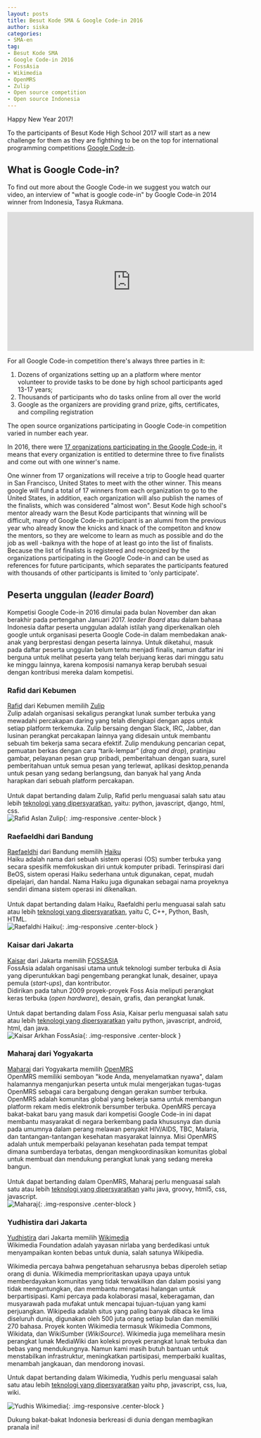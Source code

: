 ```yaml
---
layout: posts
title: Besut Kode SMA & Google Code-in 2016
author: siska
categories:
- SMA-en
tag:
- Besut Kode SMA
- Google Code-in 2016
- FossAsia
- Wikimedia
- OpenMRS
- Zulip
- Open source competition 
- Open source Indonesia 
---
```

Happy New Year 2017! 

To the participants of Besut Kode High School 2017 will start as a new challenge for them as they are fighthing to be on the top for international programming competitions [Google Code-in](https://developers.google.com/open-source/gci/). 

## What is Google Code-in? 

To find out more about the Google Code-in we suggest you watch our video, an interview of "what is google code-in" 
by Google Code-in 2014 winner from Indonesia, Tasya Rukmana.

<div class="video-container">
<iframe width="560" height="315" src="https://www.youtube.com/embed/Sj_NST0OhUc" frameborder="0" allowfullscreen></iframe>
</div>

For all Google Code-in competition there's always three parties in it: 
1. Dozens of organizations setting up an a platform where mentor volunteer to provide tasks to be done by high school participants aged 13-17 years;
2. Thousands of participants who do tasks online from all over the world
3. Google as the organizers are providing grand prize, gifts, certificates, and compiling registration

The open source organizations participating in Google Code-in competition varied in number each year. 

In 2016, there were [17 organizations participating in the Google Code-in](https://codein.withgoogle.com/organizations/), it means that every organization is entitled to determine three to five finalists and come out with one winner's name.

One winner from 17 organizations will receive a trip to Google head quarter in San Francisco, United States to meet with the other winner. This means google will fund a total of 17 winners from each organization to go to the United States, in addition, each organization will also publish the names of the finalists, which was considered "almost won". Besut Kode high school's mentor already warn the Besut Kode participants that winning will be difficult, many of Google Code-in participant is an alumni from the previous year who already know the knicks and knack of the competiton and know the mentors, so they are welcome to learn as much as possible and do the job as well -baiknya with the hope of at least go into the list of finalists. Because the list of finalists is registered and recognized by the organizations participating in the Google Code-in and can be used as references for future participants, which separates the participants featured with thousands of other participants is limited to 'only participate'.

## Peserta unggulan (*leader Board*)
Kompetisi Google Code-in 2016 dimulai pada bulan November dan akan berakhir pada pertengahan Januari 2017. *leader Board* atau dalam bahasa Indonesia daftar peserta unggulan adalah istilah yang diperkenalkan oleh google untuk organisasi peserta Google Code-in dalam membedakan anak-anak yang berprestasi dengan peserta lainnya. Untuk diketahui, masuk pada daftar peserta unggulan belum tentu menjadi finalis, namun daftar ini berguna untuk melihat peserta yang telah berjuang keras dari minggu satu ke minggu lainnya, karena komposisi namanya kerap berubah sesuai dengan kontribusi mereka dalam kompetisi. 

### Rafid dari Kebumen

[Rafid](https://github.com/rafidaslam) dari Kebumen memilih [Zulip](https://zulip.org/)<br>Zulip adalah organisasi sekaligus perangkat lunak sumber terbuka yang mewadahi percakapan daring yang telah dlengkapi dengan apps untuk setiap platform terkemuka. Zulip bersaing dengan Slack, IRC, Jabber, dan lusinan perangkat percakapan lainnya yang didesain untuk membantu sebuah tim bekerja sama secara efektif. Zulip mendukung pencarian cepat, pemuatan berkas dengan cara “tarik-lempar” (*drag and drop*), pratinjau gambar, pelayanan pesan grup pribadi, pemberitahuan dengan suara, surel pemberitahuan untuk semua pesan yang terlewat, aplikasi desktop,penanda untuk pesan yang sedang berlangsung, dan banyak hal yang Anda harapkan dari sebuah platform percakapan. <br><br>Untuk dapat bertanding dalam Zulip, Rafid perlu menguasai salah satu atau lebih [teknologi yang dipersyaratkan](https://codein.withgoogle.com/organizations/zulip/), yaitu: python, javascript, django, html, css. <br>![Rafid Aslan Zulip](http://wikimedia-id.github.io/besutkode/img/blog/Zulip%20Rafid%20Aslan.png "Rafid Aslan Zulip"){: .img-responsive .center-block }

### Raefaeldhi dari Bandung

[Raefaeldhi](https://github.com/raefaldhia) dari Bandung memilih [Haiku](https://www.haiku-os.org/)<br> Haiku adalah nama dari sebuah sistem operasi (OS) sumber terbuka yang secara spesifik memfokuskan diri untuk komputer pribadi. Terinspirasi dari BeOS, sistem operasi Haiku sederhana untuk digunakan, cepat, mudah dipelajari, dan handal. Nama Haiku juga digunakan sebagai nama proyeknya sendiri dimana sistem operasi ini dikenalkan. <br><br>Untuk dapat bertanding dalam Haiku, Raefaldhi perlu menguasai salah satu atau lebih [teknologi yang dipersyaratkan](https://codein.withgoogle.com/organizations/haiku-inc/), yaitu C, C++, Python, Bash, HTML. <br>![Raefaldhi Haiku](http://wikimedia-id.github.io/besutkode/img/blog/Haiku%20Leader%20Board.png "Raefaldhi Haiku"){: .img-responsive .center-block }

### Kaisar dari Jakarta

[Kaisar](https://github.com/yukiisbored) dari Jakarta memilih [FOSSASIA](http://fossasia.org/) <br> FossAsia adalah organisasi utama untuk teknologi sumber terbuka di Asia yang diperuntukkan bagi pengembang perangkat lunak, desainer, upaya pemula (*start-ups*), dan kontributor. <br>Didirikan pada tahun 2009 proyek-proyek Foss Asia meliputi perangkat keras terbuka (*open hardware*), desain, grafis, dan perangkat lunak. <br><br>Untuk dapat bertanding dalam Foss Asia, Kaisar perlu menguasai salah satu atau lebih [teknologi yang dipersyaratkan](https://codein.withgoogle.com/organizations/fossasia/) yaitu python, javascript, android, html, dan java. <br> ![Kaisar Arkhan FossAsia](http://wikimedia-id.github.io/besutkode/img/blog/Yuki%20Foss%20Asia%20Leaderboard.png "Kaisar Arkhan Foss Asia"){: .img-responsive .center-block }

### Maharaj dari Yogyakarta

[Maharaj](https://github.com/Magicpotatoes2) dari Yogyakarta memilih [OpenMRS](http://openmrs.org/) <br> OpenMRS memiliki semboyan "kode Anda, menyelamatkan nyawa", dalam halamannya menganjurkan peserta untuk mulai mengerjakan tugas-tugas OpenMRS sebagai cara bergabung dengan gerakan sumber terbuka. <br>OpenMRS adalah komunitas global yang bekerja sama untuk membangun platform rekam medis elektronik bersumber terbuka. OpenMRS percaya bakat-bakat baru yang masuk dari kompetisi Google Code-in ini dapat membantu masyarakat di negara berkembang pada khususnya dan dunia pada umumnya dalam perang melawan penyakit HIV/AIDS, TBC, Malaria, dan tantangan-tantangan kesehatan masyarakat lainnya. Misi OpenMRS adalah untuk memperbaiki pelayanan kesehatan pada tempat tempat dimana sumberdaya terbatas, dengan mengkoordinasikan komunitas global untuk membuat dan mendukung perangkat lunak yang sedang mereka bangun. <br><br>Untuk dapat bertanding dalam OpenMRS, Maharaj perlu menguasai salah satu atau lebih [teknologi yang dipersyaratkan](https://codein.withgoogle.com/organizations/openmrs/) yaitu java, groovy, html5, css, javascript. <br>![Maharaj](http://wikimedia-id.github.io/besutkode/img/blog/MagicPotatoes%20Maharaj%20Yogya%20OpenMRS%20GCI.png "Maharaj Open MRS"){: .img-responsive .center-block } 

### Yudhistira dari Jakarta

[Yudhistira](https://github.com/SacredWKnight) dari Jakarta memilih [Wikimedia](https://wikimediafoundation.org/wiki/Home) <br> Wikimedia Foundation adalah yayasan nirlaba yang berdedikasi untuk menyampaikan konten bebas untuk dunia, salah satunya Wikipedia. 

Wikimedia percaya bahwa pengetahuan seharusnya bebas diperoleh setiap orang di dunia. Wikimedia memprioritaskan upaya upaya untuk memberdayakan komunitas yang tidak terwakilkan dan dalam posisi yang tidak menguntungkan, dan membantu mengatasi halangan untuk berpartisipasi. Kami percaya pada kolaborasi masal, keberagaman, dan musyarawah pada mufakat untuk mencapai tujuan-tujuan yang kami perjuangkan. Wikipedia adalah situs yang paling banyak dibaca ke lima diseluruh dunia, digunakan oleh 500 juta orang setiap bulan dan memiliki 270 bahasa. Proyek konten Wikimedia termasuk Wikimedia Commons, Wikidata, dan WikiSumber (*WikiSource*). Wikimedia juga memelihara mesin perangkat lunak MediaWiki dan koleksi proyek perangkat lunak terbuka dan bebas yang mendukungnya. Namun kami masih butuh bantuan untuk menstabilkan infrastruktur, meningkatkan partisipasi, memperbaiki kualitas, menambah jangkauan, dan mendorong inovasi. 

Untuk dapat bertanding dalam Wikimedia, Yudhis perlu menguasai salah satu atau lebih [teknologi yang dipersyaratkan](https://codein.withgoogle.com/organizations/wikimedia/) yaitu php, javascript, css, lua, wiki. 

![Yudhis Wikimedia](http://wikimedia-id.github.io/besutkode/img/blog/Yudhis%20GCI%20Wikimedia.png "Yudhis Wikimedia"){: .img-responsive .center-block }

Dukung bakat-bakat Indonesia berkreasi di dunia dengan membagikan pranala ini! 


